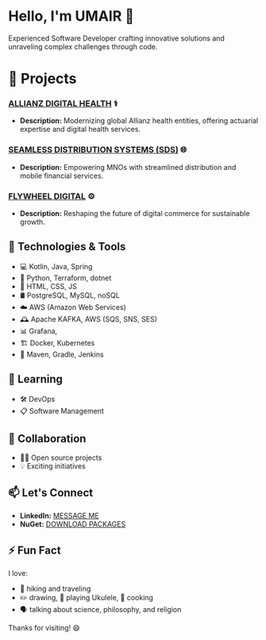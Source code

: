 # Hello, I'm UMAIR 👋

Experienced Software Developer crafting innovative solutions and unraveling complex challenges through code.

# 🔭 Projects

### [ALLIANZ DIGITAL HEALTH](https://allianz.de/) ⚕️

- **Description:** Modernizing global Allianz health entities, offering actuarial expertise and digital health services.

### [SEAMLESS DISTRIBUTION SYSTEMS (SDS)](https://seamless.se/) 🌐

- **Description:** Empowering MNOs with streamlined distribution and mobile financial services.

### [FLYWHEEL DIGITAL](https://flywheeldigital.com/) ⚙️

- **Description:** Reshaping the future of digital commerce for sustainable growth.

## 🚀 Technologies & Tools
- 💻 Kotlin, Java, Spring
- 🐍 Python, Terraform, dotnet
- 🎨 HTML, CSS, JS
- 🛢️ PostgreSQL, MySQL, noSQL
- ☁️ AWS (Amazon Web Services)
- 🕰️ Apache KAFKA, AWS (SQS, SNS, SES)
- 📊 Grafana, 
- 🏗️ Docker, Kubernetes
- 🧰 Maven, Gradle, Jenkins

## 🌱 Learning
- 🛠️ DevOps
- 📋 Software Management

## 🔧 Collaboration

- 👨‍💻 Open source projects
- 💡 Exciting initiatives

## 📫 Let's Connect

- **LinkedIn:** [MESSAGE ME](https://www.linkedin.com/in/umairqayyumk/)
- **NuGet:** [DOWNLOAD PACKAGES](https://www.nuget.org/profiles/UmairQayyumk)

## ⚡ Fun Fact
I love:
- 🥾 hiking and traveling
- ✏️ drawing, 🎸 playing Ukulele, 🍳 cooking
- 🗣️ talking about science, philosophy, and religion 

Thanks for visiting! 😄
